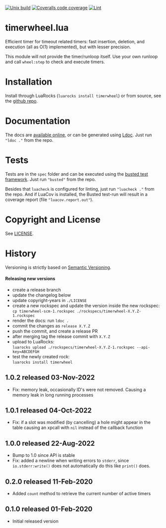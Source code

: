 [![Unix build](https://img.shields.io/github/workflow/status/Tieske/timerwheel.lua/Unix%20build?label=Unix%20build&logo=linux)](https://github.com/Tieske/timerwheel.lua/actions/workflows/unix_build.yml)
[![Coveralls code coverage](https://img.shields.io/coveralls/github/Tieske/timerwheel.lua?logo=coveralls)](https://coveralls.io/github/Tieske/timerwheel.lua)
[![Lint](https://github.com/Tieske/timerwheel.lua/workflows/Lint/badge.svg)](https://github.com/Tieske/timerwheel.lua/actions/workflows/lint.yml)


timerwheel.lua
==============

Efficient timer for timeout related timers: fast insertion, deletion, and
execution (all as O(1) implemented), but with lesser precision.

This module will not provide the timer/runloop itself. Use your own runloop
and call `wheel:step` to check and execute timers.


Installation
============

Install through LuaRocks (`luarocks install timerwheel`) or from source, see the
[github repo](https://github.com/Tieske/timerwheel.lua).

Documentation
=============

The docs are [available online](https://tieske.github.io/timerwheel.lua/), or can
be generated using [Ldoc](http://stevedonovan.github.io/ldoc/). Just run
`"ldoc ."` from the repo.


Tests
=====

Tests are in the `spec` folder and can be executed using the
[busted test framework](https://lunarmodules.github.io/busted/). Just run
`"busted"` from the repo.

Besides that `luacheck` is configured for linting, just run `"luacheck ."` from
the repo. And if LuaCov is installed, the Busted test-run will result in a
coverage report (file `"luacov.report.out"`).


Copyright and License
=====================

See [LICENSE](https://github.com/Tieske/timerwheel.lua/blob/master/LICENSE).

History
=======

Versioning is strictly based on [Semantic Versioning](https://semver.org/).

#### Releasing new versions

- create a release branch
- update the changelog below
- update copyright-years in `./LICENSE`
- create a new rockspec and update the version inside the new rockspec:<br/>
  `cp timerwheel-scm-1.rockspec ./rockspecs/timerwheel-X.Y.Z-1.rockspec`
- render the docs: run `ldoc .`
- commit the changes as `release X.Y.Z`
- push the commit, and create a release PR
- after merging tag the release commit with `X.Y.Z`
- upload to LuaRocks:<br/>
  `luarocks upload ./rockspecs/timerwheel-X.Y.Z-1.rockspec --api-key=ABCDEFGH`
- test the newly created rock:<br/>
  `luarocks install timerwheel`

## 1.0.2 released 03-Nov-2022

- Fix: memory leak, occasionally ID's were not removed. Causing a memory leak in
  long running processes

## 1.0.1 released 04-Oct-2022

- Fix: if a slot was modified (by cancelling) a hole might appear in the table
  causing an xpcall with `nil` instead of the callback function

## 1.0.0 released 22-Aug-2022

- Bump to 1.0 since API is stable
- Fix: added a newline when writing errors to `stderr`, since `io.stderr:write()`
  does not automatically do this like `print()` does.

## 0.2.0 released 11-Feb-2020

- Added `count` method to retrieve the current number of active timers

## 0.1.0 released 01-Feb-2020

- Initial released version
